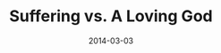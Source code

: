 ---
layout: media
category: media
series: "Heavyweights 2"
title: "Suffering vs. A Loving God"
date: 2014-03-03
description: "If God is so loving, why is there suffering in the world?"
video: "https://s3.amazonaws.com/crossroadsvideomessages/heavyweights2_wk4.mp4"
video-poster: "https://www.crossroads.net/uploadedfiles/heavyweights2_wk4_still.jpg"
---